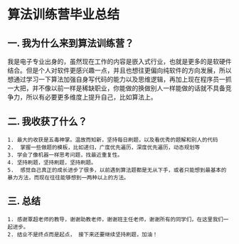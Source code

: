 # 算法训练营毕业总结



## **一. 我为什么来到算法训练营**？

​	我是电子专业出身的，虽然现在工作的内容是嵌入式行业，也就是更多的是软硬件结合。但是个人对软件更感兴趣一点，并且也想往更偏向纯软件的方向发展，所以想通过学习一下算法加强自身写代码的能力以及思维逻辑，再加上现在程序员一抓一大把，并不像以前一样是稀缺职业，你能做的换做别人一样能做的话就不具备竞争力，所以有必要更多维度上提升自己，比如算法上。



## **二. 我收获了什么？**

	1. 最大的收获是五毒神掌。温故而知新，坚持每日刷题，以及看优秀的题解和别人的代码
 	2.  掌握一些做题的模板，比如递归，广度优先遍历，深度优先遍历，动态规划等
 	3. 学会了像机器一样思考问题，找最近重复性。
 	4. 坚持刷题，坚持刷题，坚持刷题。
 	5.  感觉自己真正的成长进步了很多，以前遇到算法题都是无从下手，或者只能想到最基本的暴力方法，而现在往往能够想到一两种以上的方法。



## **三. 总结**	

	1. 感谢覃超老师的教导，谢谢助教老师，谢谢班主任老师，谢谢所有的同学们，在这里我们一起进步。
 	2. 结业不是终点而是起点， 接下来还要继续坚持刷题，加油！

